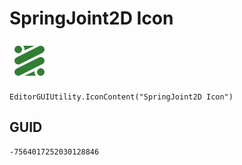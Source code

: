 # SpringJoint2D Icon
![](/img/SpringJoint2D%20Icon.png)

``` CSharp
EditorGUIUtility.IconContent("SpringJoint2D Icon")
```
## GUID
```
-7564017252030128846
```
